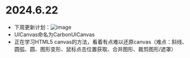 # 2024.6.22
* 下周更新计划：![image](https://github.com/Qck320923/Core-API/assets/152294811/03ce2736-7ebc-4f3e-8ff8-fadd7e5c3187)
* UICanvas命名为CarbonUICanvas
* 正在学习HTML5 canvas的方法，看着有点难以还原canvas（难点：斜线、圆弧、圆、图形变形、鼠标点击位置获取、合并图形、裁剪图形/遮罩）
